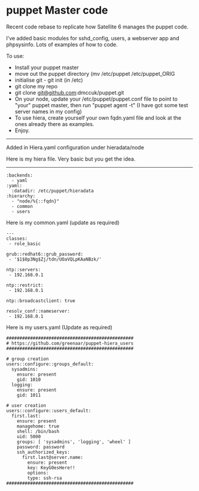 # puppet Master code

Recent code rebase to replicate how Satellite 6 manages the puppet code.

I've added basic modules for sshd_config, users, a webserver app and phpsysinfo. Lots of examples of how to code.

To use:

   * Install your puppet master
   * move out the puppet directory (mv /etc/puppet /etc/puppet_ORIG
   * initialise git - git init (in /etc)
   * git clone my repo
   * git clone git@github.com:dmccuk/puppet.git
   * On your node, update your /etc/puppet/puppet.conf file to point to "your" puppet master, then run "puppet agent -t" (I have got some test server names in my config)
   * To use hiera, create yourself your own fqdn.yaml file and look at the ones already there as examples.
   * Enjoy.

---

Added in Hiera.yaml configuration under hieradata/node

Here is my hiera file. Very basic but you get the idea.

---
	:backends:
	  - yaml
	:yaml:
	  :datadir: /etc/puppet/hieradata
	:hierarchy:
	  - "node/%{::fqdn}"
	  - common
	  - users

Here is my common.yaml (update as required)

    ---
    classes:
     - role_basic
    
    grub::redhat6::grub_password:
     - '$1$0p3Ng$Zj/tdn/UOaVQLpKAaNBzk/'
    
    ntp::servers:
     - 192.168.0.1
    
    ntp::restrict:
     - 192.168.0.1
    
    ntp::broadcastclient: true
    
    resolv_conf::nameserver:
     - 192.168.0.1
    

Here is my users.yaml (Update as required)

    ################################################
    # https://github.com/greenaar/puppet-hiera_users
    ################################################
    
    # group creation
    users::configure::groups_default:
      sysadmins:
        ensure: present
        gid: 1010
      logging:
        ensure: present
        gid: 1011
    
    # user creation
    users::configure::users_default:
      first.last:
        ensure: present
        managehome: true
        shell: /bin/bash
        uid: 5000
        groups: [ 'sysadmins', 'logging', 'wheel' ]
        password: password
        ssh_authorized_keys:
          first.last@server.name:
            ensure: present
            key: KeyG0esHere!!
            options:
            type: ssh-rsa
    ################################################


